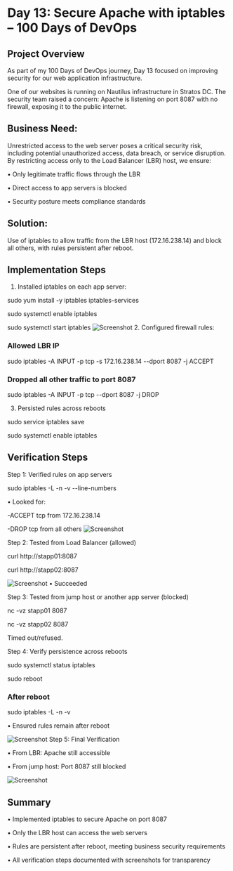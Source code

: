 # Day 13: Secure Apache with iptables – 100 Days of DevOps

## Project Overview
As part of my 100 Days of DevOps journey, Day 13 focused on improving security for our web application infrastructure.

One of our websites is running on Nautilus infrastructure in Stratos DC. The security team raised a concern: Apache is listening on port 8087 with no firewall, exposing it to the public internet.

## Business Need:
Unrestricted access to the web server poses a critical security risk, including potential unauthorized access, data breach, or service disruption. By restricting access only to the Load Balancer (LBR) host, we ensure:

•	Only legitimate traffic flows through the LBR

•	Direct access to app servers is blocked

•	Security posture meets compliance standards

## Solution:
Use of iptables to allow traffic from the LBR host (172.16.238.14) and block all others, with rules persistent after reboot.

## Implementation Steps
1. Installed iptables on each app server:

sudo yum install -y iptables iptables-services

sudo systemctl enable iptables

sudo systemctl start iptables
![Screenshot](screenshots/ip-tables-installed-app1.png)
2. Configured firewall rules:
### Allowed LBR IP
sudo iptables -A INPUT -p tcp -s 172.16.238.14 --dport 8087 -j ACCEPT

### Dropped all other traffic to port 8087
sudo iptables -A INPUT -p tcp --dport 8087 -j DROP

3. Persisted rules across reboots

sudo service iptables save

sudo systemctl enable iptables

## Verification Steps
Step 1: Verified rules on app servers

sudo iptables -L -n -v --line-numbers

•	Looked for:

-ACCEPT tcp from 172.16.238.14

-DROP tcp from all others
![Screenshot](screenshots/ip-table-rules.png)

Step 2: Tested from Load Balancer (allowed)

curl http://stapp01:8087

curl http://stapp02:8087

![Screenshot](screenshots/ip-table-lb-verify.png)
•	Succeeded

Step 3: Tested from jump host or another app server (blocked)

nc -vz stapp01 8087

nc -vz stapp02 8087

Timed out/refused.

Step 4: Verify persistence across reboots

sudo systemctl status iptables

sudo reboot

### After reboot
sudo iptables -L -n -v

•	Ensured rules remain after reboot

![Screenshot](screenshots/ip-tables-persistent.png)
Step 5: Final Verification

•	From LBR: Apache still accessible

•	From jump host: Port 8087 still blocked

![Screenshot](screenshots/lb-port-access.png)

## Summary
•	Implemented iptables to secure Apache on port 8087

•	Only the LBR host can access the web servers

•	Rules are persistent after reboot, meeting business security requirements

•	All verification steps documented with screenshots for transparency
